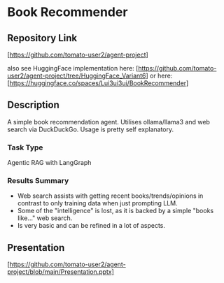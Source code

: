 # Book Recommender

## Repository Link

[https://github.com/tomato-user2/agent-project]

also see HuggingFace implementation here:
[https://github.com/tomato-user2/agent-project/tree/HuggingFace_Variant6]
or here:
[https://huggingface.co/spaces/Lui3ui3ui/BookRecommender]

## Description

A simple book recommendation agent.
Utilises ollama/llama3 and web search via DuckDuckGo.
Usage is pretty self explanatory.

### Task Type

Agentic RAG with LangGraph

### Results Summary

- Web search assists with getting recent books/trends/opinions in contrast to only training data when just prompting LLM.
- Some of the "intelligence" is lost, as it is backed by a simple "books like..." web search.
- Is very basic and can be refined in a lot of aspects.

## Presentation

[https://github.com/tomato-user2/agent-project/blob/main/Presentation.pptx]

